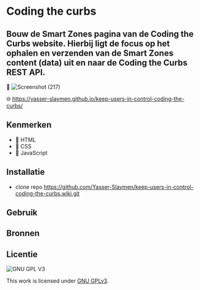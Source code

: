 
# Coding the curbs

## Bouw de Smart Zones pagina van de Coding the Curbs website. Hierbij ligt de focus op het ophalen en verzenden van de Smart Zones content (data) uit en naar de Coding the Curbs REST API.

 📸
![Screenshot (217)](https://user-images.githubusercontent.com/90189815/158881928-0f4bdd64-1e5b-4df9-80f8-469b729f09df.png)

 🌐 https://yasser-slaymen.github.io/keep-users-in-control-coding-the-curbs/

## Kenmerken
* 🤖 HTML
* 🤖 CSS
* 🤖  JavaScript
## Installatie
* clone repo
https://github.com/Yasser-Slaymen/keep-users-in-control-coding-the-curbs.wiki.git
## Gebruik

## Bronnen

## Licentie

![GNU GPL V3](https://www.gnu.org/graphics/gplv3-127x51.png)

This work is licensed under [GNU GPLv3](./LICENSE).

